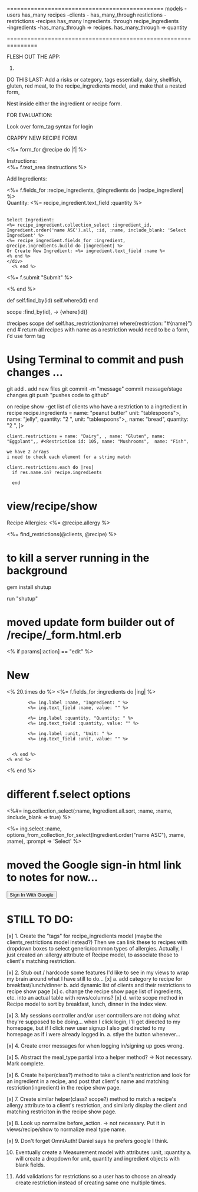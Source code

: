 ==============================================
models 
-users has_many recipes
-clients - has_many_through restictions
-restrictions 
-recipes has_many Ingredients. through recipe_ingredients  
-ingredients -has_many_through => recipes. has_many_through => quantity
 

===============================================================

FLESH OUT THE APP:

1.


DO THIS LAST:
Add a risks or category, tags essentially, dairy, shellfish, gluten, red meat, to the recipe_ingredients model, and make that a nested form, 


Nest inside either the ingredient or recipe form.

FOR EVALUATION:

Look over form_tag syntax for login



CRAPPY NEW RECIPE FORM

 <%= form_for @recipe do |f| %>
 
<div>Instructions:</div> <div><%= f.text_area :instructions %></div>

Add Ingredients:

   <div>
    <%= f.fields_for :recipe_ingredients, @ingredients do |recipe_ingredient| %>
    <div>
      Quantity: <%= recipe_ingredient.text_field :quantity %><br>
      <br>
  
    Select Ingredient:
    <%= recipe_ingredient.collection_select :ingredient_id, Ingredient.order('name ASC').all, :id, :name, include_blank: 'Select Ingredient' %>
    <%= recipe_ingredient.fields_for :ingredient, @recipe.ingredients.build do |ingredient| %>
    Or Create New Ingredient: <%= ingredient.text_field :name %>
    <% end %>
    </div>
      <% end %>
   </div>

  <%= f.submit "Submit" %>

<% end %>


def self.find_by(id)
  self.where(id) 
end 

scope :find_by(id), -> {where(id)}


#recipes scope
def self.has_restriction(name)
  where(restriction: "#{name}")
end # return all recipes with name as a restriction would need to be a form, i'd use form tag  

# Using Terminal to commit and push changes ...

  git add . add new files 
  git commit -m "message" commit message/stage changes 
  git push "pushes code to github" 


  on recipe show 
    -get list of clients who have a restriction to a ingrtedient in recipe 
    recipe.ingredients =  name: "peanut butter" unit: "tablespoons">, name: "jelly", quantity: "2 ",  unit: "tablespoons">,, name: "bread", quantity: "2 ", ]>

    client.restrictions = name: "Dairy", , name: "Gluten", name: "Eggplant",, #<Restriction id: 105, name: "Mushrooms",  name: "Fish",

    we have 2 arrays 
    i need to check each element for a string match 

    client.restrictions.each do |res|
      if res.name.in? recipe.ingredients 

      end 

# view/recipe/show

<p><label>Recipe Allergies: </label><%= @recipe.allergy %></p>

<%= find_restrictions(@clients, @recipe) %>

# to kill a server running in the background

gem install shutup

run "shutup"

# moved update form builder out of /recipe/_form.html.erb 

 <% if params[:action] == "edit" %>
    <h1>New </h1>
    <% 20.times do %>
        <%= f.fields_for :ingredients do |ing|  %>
       
            <%= ing.label :name, "Ingredient: " %>
            <%= ing.text_field :name, value: "" %>

            <%= ing.label :quantity, "Quantity: " %>
            <%= ing.text_field :quantity, value: "" %>
       
            <%= ing.label :unit, "Unit: " %>
            <%= ing.text_field :unit, value: "" %>


      <% end %>
    <% end %>
<% end %>

# different f.select options

 <%#= ing.collection_select(:name, Ingredient.all.sort, :name, :name, :include_blank => true) %>

 <%= ing.select :name, options_from_collection_for_select(Ingredient.order("name ASC"), :name, :name), :prompt => 'Select' %> 

 # moved the Google sign-in html link to notes for now...
 <a href="/auth/google_oauth2"><button>Sign In With Google</button></a>


# ##########################################################################################################################


 # STILL TO DO:

[x] 1. Create the "tags" for recipe_ingredients model (maybe the clients_restrictions model instead?)
    Then we can link these to recipes with dropdown boxes to select generic/common types of allergies.
    Actually, I just created an :allergy attribute of Recipe model, to associate those to client's matching restriction.

[x] 2. Stub out / hardcode some features I'd like to see in my views to wrap my brain around what I have still to do...
[x]  a. add category to recipe for breakfast/lunch/dinner
  b. add dynamic list of clients and their restrictions to recipe show page
[x] c. change the recipe show page list of ingredients, etc. into an actual table with rows/columns?
[x]  d. write scope method in Recipe model to sort by breakfast, lunch, dinner in the index view.

[x] 3. My sessions controller and/or user controllers are not doing what they're supposed to be doing... when I click login, I'll get directed to my homepage, but if I click new user signup I also get directed to my homepage as if i were already logged in.
  a. stlye the button whenever...

[x] 4. Create error messages for when logging in/signing up goes wrong.

[x] 5. Abstract the meal_type partial into a helper method? -> Not necessary. Mark complete.

[x] 6. Create helper(class?) method to take a client's restriction and look for an ingredient in a recipe, and post that client's name and matching restriction(ingredient) in the recipe show page. 

[x] 7. Create similar helper(class? scope?) method to match a recipe's allergy attribute to a client's restriction, and similarly display the client and matching restriciton in the recipe show page.

[x] 8. Look up normalize before_action. -> not necessary. Put it in views/recipe/show to normalize meal type name.

[x] 9. Don't forget OmniAuth! Daniel says he prefers google I think.

10. Eventually create a Measurement model with attributes :unit, :quantity 
    a. will create a dropdown for unit, quantity and ingredient objects with blank fields.

11. Add validations for restrictions so a user has to choose an already create restriction instead of creating same one multiple times.
